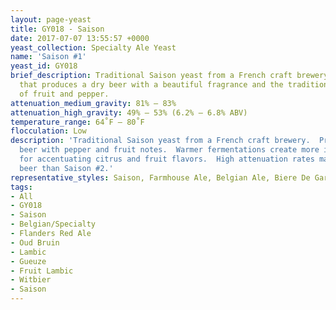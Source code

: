 ```yaml
---
layout: page-yeast
title: GY018 - Saison
date: 2017-07-07 13:55:57 +0000
yeast_collection: Specialty Ale Yeast
name: 'Saison #1'
yeast_id: GY018
brief_description: Traditional Saison yeast from a French craft brewery. Strong attenuator
  that produces a dry beer with a beautiful fragrance and the traditional Saison taste
  of fruit and pepper.
attenuation_medium_gravity: 81% – 83%
attenuation_high_gravity: 49% – 53% (6.2% – 6.8% ABV)
temperature_range: 64˚F – 80˚F
flocculation: Low
description: 'Traditional Saison yeast from a French craft brewery.  Produces fragrant
  beer with pepper and fruit notes.  Warmer fermentations create more intense flavors.   Perfect
  for accentuating citrus and fruit flavors.  High attenuation rates make a dryer
  beer than Saison #2.'
representative_styles: Saison, Farmhouse Ale, Belgian Ale, Biere De Garde
tags:
- All
- GY018
- Saison
- Belgian/Specialty
- Flanders Red Ale
- Oud Bruin
- Lambic
- Gueuze
- Fruit Lambic
- Witbier
- Saison
---
```

